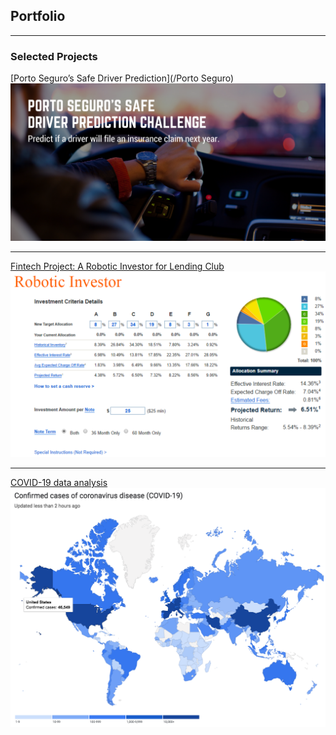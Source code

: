 ## Portfolio

---
### Selected Projects

[Porto Seguro’s Safe Driver Prediction](/Porto Seguro)
<img src="Porto Seguros Safe Driver Prediction/Introduction.png?raw=true"/>


---
[Fintech Project: A Robotic Investor for Lending Club ](/Fintech)
<img src="Fintech/Introduction.png?raw=true"/>


---
[COVID-19 data analysis](Ongoing)
<img src="COVID-19/Global map.png?raw=true"/>
